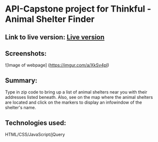 # API-Capstone project for Thinkful - Animal Shelter Finder

## Link to live version: [Live version](https://annahisenberg.github.io/API-Capstone/)

## Screenshots:

![Image of webpage]
(https://imgur.com/a/XkSv4pI)



## Summary: 

Type in zip code to bring up a list of animal shelters near you with their addresses listed beneath. Also, see on the map
where the animal shelters are located and click on the markers to display an infowindow of the shelter's name. 

## Technologies used:
HTML/CSS/JavaScript/jQuery
